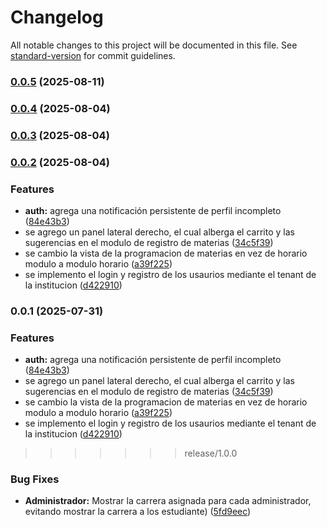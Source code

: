 # Changelog

All notable changes to this project will be documented in this file. See [standard-version](https://github.com/conventional-changelog/standard-version) for commit guidelines.

### [0.0.5](https://github.com/SalvatierraJ/GESTURA-FRONT/compare/v0.0.4...v0.0.5) (2025-08-11)

### [0.0.4](https://github.com/SalvatierraJ/GESTURA-FRONT/compare/v0.0.3...v0.0.4) (2025-08-04)

### [0.0.3](https://github.com/SalvatierraJ/GESTURA-FRONT/compare/v0.0.2...v0.0.3) (2025-08-04)

### [0.0.2](https://github.com/SalvatierraJ/GESTURA-FRONT/compare/v0.0.1...v0.0.2) (2025-08-04)


### Features

* **auth:** agrega una  notificación persistente de perfil incompleto ([84e43b3](https://github.com/SalvatierraJ/GESTURA-FRONT/commit/84e43b3c330238a833cf70cf570e2fbc369081fc))
* se agrego un panel lateral derecho, el cual alberga el carrito y las sugerencias en el modulo de registro de materias ([34c5f39](https://github.com/SalvatierraJ/GESTURA-FRONT/commit/34c5f39276c291ac22bed19f4d28cf27a9464843))
* se cambio la vista de la programacion de materias en vez de horario modulo a modulo horario ([a39f225](https://github.com/SalvatierraJ/GESTURA-FRONT/commit/a39f225390a054da51c6915a1e30d967811fd16d))
* se implemento el login y registro de los usaurios mediante el tenant de la institucion ([d422910](https://github.com/SalvatierraJ/GESTURA-FRONT/commit/d4229100f42b264f3a034861fa15fc93fb81fb2f))

### 0.0.1 (2025-07-31)

### Features

* **auth:** agrega una  notificación persistente de perfil incompleto ([84e43b3](https://github.com/SalvatierraJ/GESTURA-FRONT/commit/84e43b3c330238a833cf70cf570e2fbc369081fc))
* se agrego un panel lateral derecho, el cual alberga el carrito y las sugerencias en el modulo de registro de materias ([34c5f39](https://github.com/SalvatierraJ/GESTURA-FRONT/commit/34c5f39276c291ac22bed19f4d28cf27a9464843))
* se cambio la vista de la programacion de materias en vez de horario modulo a modulo horario ([a39f225](https://github.com/SalvatierraJ/GESTURA-FRONT/commit/a39f225390a054da51c6915a1e30d967811fd16d))
* se implemento el login y registro de los usaurios mediante el tenant de la institucion ([d422910](https://github.com/SalvatierraJ/GESTURA-FRONT/commit/d4229100f42b264f3a034861fa15fc93fb81fb2f))

>>>>>>> release/1.0.0
>>>>>>>
>>>>>>
>>>>>
>>>>
>>>
>>

### Bug Fixes

* **Administrador:** Mostrar la carrera asignada para cada administrador, evitando mostrar la carrera a los estudiante) ([5fd9eec](https://github.com/SalvatierraJ/GESTURA-FRONT/commit/5fd9eec345d53e92e0e2dd6dc80b0382d5886585))
